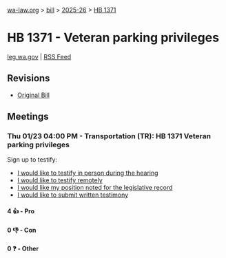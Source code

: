 [wa-law.org](/) > [bill](/bill/) > [2025-26](/bill/2025-26/) > [HB 1371](/bill/2025-26/hb/1371/)

# HB 1371 - Veteran parking privileges
[leg.wa.gov](https://app.leg.wa.gov/billsummary?BillNumber=1371&Year=2025&Initiative=false) | [RSS Feed](./rss.xml)

## Revisions
* [Original Bill](1/)

## Meetings
### Thu 01/23 04:00 PM - Transportation (TR): HB 1371 Veteran parking privileges
Sign up to testify:
* [I would like to testify in person during the hearing](https://app.leg.wa.gov/csi/Testifier/Add?chamber=House&mId=32474&aId=161855&caId=24939&tId=1)
* [I would like to testify remotely](https://app.leg.wa.gov/csi/Testifier/Add?chamber=House&mId=32474&aId=161855&caId=24939&tId=2)
* [I would like my position noted for the legislative record](https://app.leg.wa.gov/csi/Testifier/Add?chamber=House&mId=32474&aId=161855&caId=24939&tId=3)
* [I would like to submit written testimony](https://app.leg.wa.gov/csi/Testifier/Add?chamber=House&mId=32474&aId=161855&caId=24939&tId=4)

#### 4 👍 - Pro

#### 0 👎 - Con

#### 0 ❓ - Other
